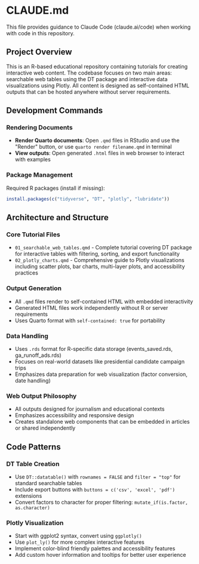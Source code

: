 # CLAUDE.md

This file provides guidance to Claude Code (claude.ai/code) when working with code in this repository.

## Project Overview

This is an R-based educational repository containing tutorials for creating interactive web content. The codebase focuses on two main areas: searchable web tables using the DT package and interactive data visualizations using Plotly. All content is designed as self-contained HTML outputs that can be hosted anywhere without server requirements.

## Development Commands

### Rendering Documents
- **Render Quarto documents**: Open `.qmd` files in RStudio and use the "Render" button, or use `quarto render filename.qmd` in terminal
- **View outputs**: Open generated `.html` files in web browser to interact with examples

### Package Management
Required R packages (install if missing):
```r
install.packages(c("tidyverse", "DT", "plotly", "lubridate"))
```

## Architecture and Structure

### Core Tutorial Files
- `01_searchable_web_tables.qmd` - Complete tutorial covering DT package for interactive tables with filtering, sorting, and export functionality
- `02_plotly_charts.qmd` - Comprehensive guide to Plotly visualizations including scatter plots, bar charts, multi-layer plots, and accessibility practices

### Output Generation
- All `.qmd` files render to self-contained HTML with embedded interactivity
- Generated HTML files work independently without R or server requirements
- Uses Quarto format with `self-contained: true` for portability

### Data Handling
- Uses `.rds` format for R-specific data storage (events_saved.rds, ga_runoff_ads.rds)
- Focuses on real-world datasets like presidential candidate campaign trips
- Emphasizes data preparation for web visualization (factor conversion, date handling)

### Web Output Philosophy
- All outputs designed for journalism and educational contexts
- Emphasizes accessibility and responsive design
- Creates standalone web components that can be embedded in articles or shared independently

## Code Patterns

### DT Table Creation
- Use `DT::datatable()` with `rownames = FALSE` and `filter = "top"` for standard searchable tables
- Include export buttons with `buttons = c('csv', 'excel', 'pdf')` extensions
- Convert factors to character for proper filtering: `mutate_if(is.factor, as.character)`

### Plotly Visualization
- Start with ggplot2 syntax, convert using `ggplotly()`
- Use `plot_ly()` for more complex interactive features
- Implement color-blind friendly palettes and accessibility features
- Add custom hover information and tooltips for better user experience